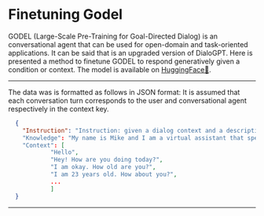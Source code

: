 # Finetuning Godel

GODEL (Large-Scale Pre-Training for Goal-Directed Dialog) is an conversational agent that can be used for open-domain and task-oriented applications. It can be said that is an upgraded version of DialoGPT. Here is presented a method to finetune GODEL to respond generatively given a condition or context. The model is available on [HuggingFace🤗](https://huggingface.co/microsoft/GODEL-v1_1-large-seq2seq?text=Hey+my+name+is+Julien%21+How+are+you%3F).

--- 
The data was is formatted as follows in JSON format:
It is assumed that each conversation turn corresponds to the user and conversational agent respectively in the context key.
```json
  {
    "Instruction": "Instruction: given a dialog context and a description of an AI assistant, you need to response emphatically."
    "Knowledge": "My name is Mike and I am a virtual assistant that speaks Korean and English. I am 23 years old and I like partying."
    "Context": [
            "Hello",
            "Hey! How are you doing today?",
            "I am okay. How old are you?",
            "I am 23 years old. How about you?",
            ...
            ]
  }
```

---

